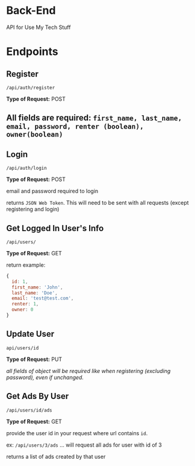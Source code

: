 # Back-End

API for Use My Tech Stuff

# Endpoints

## Register

`/api/auth/register`

**Type of Request:** POST

## All fields are required: `first_name, last_name, email, password, renter (boolean), owner(boolean)`

## Login

`/api/auth/login`

**Type of Request:** POST

email and password required to login

returns `JSON Web Token`. This will need to be sent with all requests (except registering and login)

## Get Logged In User's Info

`/api/users/`

**Type of Request:** GET

return example:

```javascript
{
  id: 1,
  first_name: 'John',
  last_name: 'Doe',
  email: 'test@test.com',
  renter: 1,
  owner: 0
}
```

## Update User

`api/users/id`

**Type of Request:** PUT

_all fields of object will be required like when registering (excluding password), even if unchanged._

## Get Ads By User

`/api/users/id/ads`

**Type of Request:** GET

provide the user id in your request where url contains `id`.

ex: `/api/users/3/ads` ... will request all ads for user with id of 3

returns a list of ads created by that user
